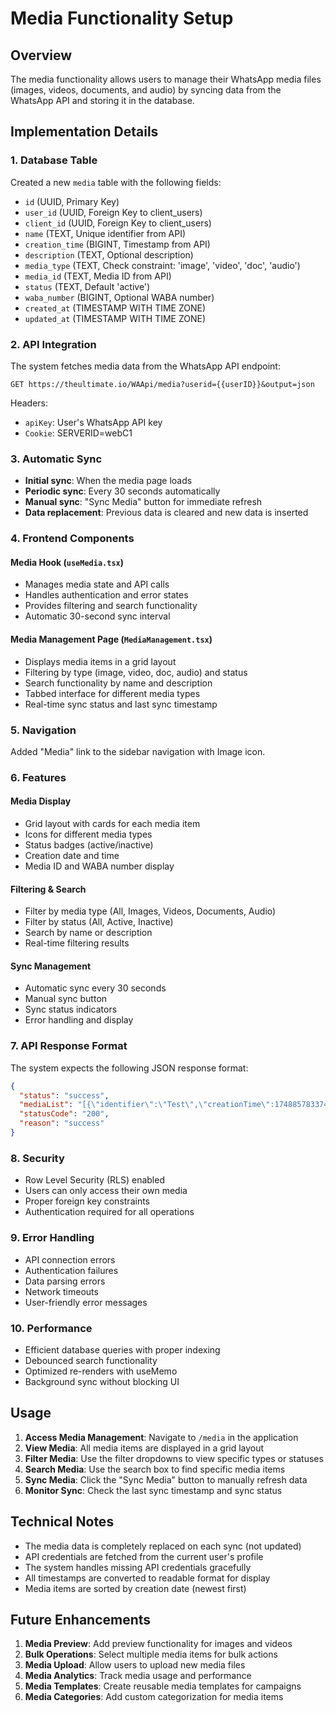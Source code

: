# Media Functionality Setup

## Overview
The media functionality allows users to manage their WhatsApp media files (images, videos, documents, and audio) by syncing data from the WhatsApp API and storing it in the database.

## Implementation Details

### 1. Database Table
Created a new `media` table with the following fields:
- `id` (UUID, Primary Key)
- `user_id` (UUID, Foreign Key to client_users)
- `client_id` (UUID, Foreign Key to client_users)
- `name` (TEXT, Unique identifier from API)
- `creation_time` (BIGINT, Timestamp from API)
- `description` (TEXT, Optional description)
- `media_type` (TEXT, Check constraint: 'image', 'video', 'doc', 'audio')
- `media_id` (TEXT, Media ID from API)
- `status` (TEXT, Default 'active')
- `waba_number` (BIGINT, Optional WABA number)
- `created_at` (TIMESTAMP WITH TIME ZONE)
- `updated_at` (TIMESTAMP WITH TIME ZONE)

### 2. API Integration
The system fetches media data from the WhatsApp API endpoint:
```
GET https://theultimate.io/WAApi/media?userid={{userID}}&output=json
```

Headers:
- `apiKey`: User's WhatsApp API key
- `Cookie`: SERVERID=webC1

### 3. Automatic Sync
- **Initial sync**: When the media page loads
- **Periodic sync**: Every 30 seconds automatically
- **Manual sync**: "Sync Media" button for immediate refresh
- **Data replacement**: Previous data is cleared and new data is inserted

### 4. Frontend Components

#### Media Hook (`useMedia.tsx`)
- Manages media state and API calls
- Handles authentication and error states
- Provides filtering and search functionality
- Automatic 30-second sync interval

#### Media Management Page (`MediaManagement.tsx`)
- Displays media items in a grid layout
- Filtering by type (image, video, doc, audio) and status
- Search functionality by name and description
- Tabbed interface for different media types
- Real-time sync status and last sync timestamp

### 5. Navigation
Added "Media" link to the sidebar navigation with Image icon.

### 6. Features

#### Media Display
- Grid layout with cards for each media item
- Icons for different media types
- Status badges (active/inactive)
- Creation date and time
- Media ID and WABA number display

#### Filtering & Search
- Filter by media type (All, Images, Videos, Documents, Audio)
- Filter by status (All, Active, Inactive)
- Search by name or description
- Real-time filtering results

#### Sync Management
- Automatic sync every 30 seconds
- Manual sync button
- Sync status indicators
- Error handling and display

### 7. API Response Format
The system expects the following JSON response format:
```json
{
  "status": "success",
  "mediaList": "[{\"identifier\":\"Test\",\"creationTime\":1748857833740,\"description\":\"Test Image\",\"mediaType\":\"image\",\"mediaId\":\"6317363186776558278\",\"wabaNumber\":919370853371,\"status\":\"active\"}]",
  "statusCode": "200",
  "reason": "success"
}
```

### 8. Security
- Row Level Security (RLS) enabled
- Users can only access their own media
- Proper foreign key constraints
- Authentication required for all operations

### 9. Error Handling
- API connection errors
- Authentication failures
- Data parsing errors
- Network timeouts
- User-friendly error messages

### 10. Performance
- Efficient database queries with proper indexing
- Debounced search functionality
- Optimized re-renders with useMemo
- Background sync without blocking UI

## Usage

1. **Access Media Management**: Navigate to `/media` in the application
2. **View Media**: All media items are displayed in a grid layout
3. **Filter Media**: Use the filter dropdowns to view specific types or statuses
4. **Search Media**: Use the search box to find specific media items
5. **Sync Media**: Click the "Sync Media" button to manually refresh data
6. **Monitor Sync**: Check the last sync timestamp and sync status

## Technical Notes

- The media data is completely replaced on each sync (not updated)
- API credentials are fetched from the current user's profile
- The system handles missing API credentials gracefully
- All timestamps are converted to readable format for display
- Media items are sorted by creation date (newest first)

## Future Enhancements

1. **Media Preview**: Add preview functionality for images and videos
2. **Bulk Operations**: Select multiple media items for bulk actions
3. **Media Upload**: Allow users to upload new media files
4. **Media Analytics**: Track media usage and performance
5. **Media Templates**: Create reusable media templates for campaigns
6. **Media Categories**: Add custom categorization for media items 